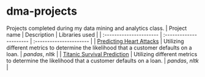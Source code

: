 # dma-projects
Projects completed during my data mining and analytics class.
| Project name | Description | Libraries used |
| :---------------------- | :---------------------- | :---------------------- |
| [Predicting Heart Attacks](HeartAttackPrediction) | Utilizing different metrics to determine the likelihood that a customer defaults on a loan. | *pandas*, *nltk* |
| [Titanic Survival Prediction](Titanic) | Utilizing different metrics to determine the likelihood that a customer defaults on a loan. | *pandas*, *nltk* |
